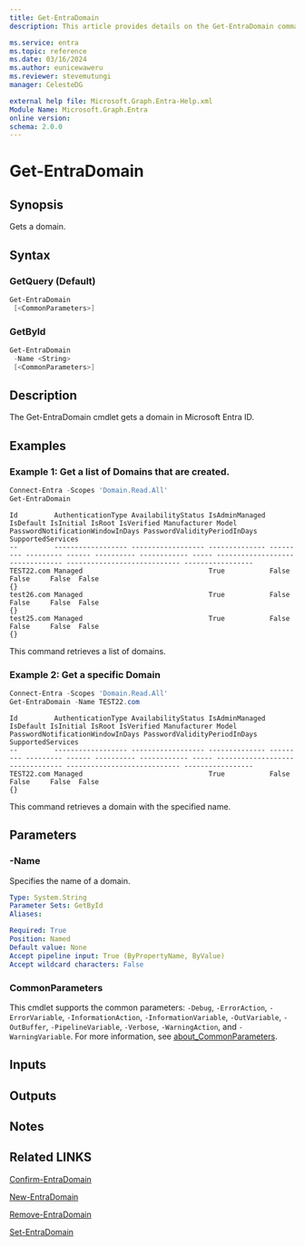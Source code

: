 ```yaml
---
title: Get-EntraDomain
description: This article provides details on the Get-EntraDomain command.

ms.service: entra
ms.topic: reference
ms.date: 03/16/2024
ms.author: eunicewaweru
ms.reviewer: stevemutungi
manager: CelesteDG

external help file: Microsoft.Graph.Entra-Help.xml
Module Name: Microsoft.Graph.Entra
online version:
schema: 2.0.0
---
```


# Get-EntraDomain

## Synopsis
Gets a domain.

## Syntax

### GetQuery (Default)

```powershell
Get-EntraDomain 
 [<CommonParameters>]
```

### GetById

```powershell
Get-EntraDomain 
 -Name <String> 
 [<CommonParameters>]
```

## Description
The Get-EntraDomain cmdlet gets a domain in Microsoft Entra ID.

## Examples

### Example 1: Get a list of Domains that are created.
```powershell
Connect-Entra -Scopes 'Domain.Read.All'
Get-EntraDomain
```

```Output
Id         AuthenticationType AvailabilityStatus IsAdminManaged IsDefault IsInitial IsRoot IsVerified Manufacturer Model PasswordNotificationWindowInDays PasswordValidityPeriodInDays SupportedServices
--         ------------------ ------------------ -------------- --------- --------- ------ ---------- ------------ ----- -------------------------------- ---------------------------- -----------------
TEST22.com Managed                               True           False     False     False  False                                                                                       {}
test26.com Managed                               True           False     False     False  False                                                                                       {}
test25.com Managed                               True           False     False     False  False                                                                                       {}
```

This command retrieves a list of domains.

### Example 2: Get a specific Domain

```powershell
Connect-Entra -Scopes 'Domain.Read.All'
Get-EntraDomain -Name TEST22.com
```

```Output
Id         AuthenticationType AvailabilityStatus IsAdminManaged IsDefault IsInitial IsRoot IsVerified Manufacturer Model PasswordNotificationWindowInDays PasswordValidityPeriodInDays SupportedServices
--         ------------------ ------------------ -------------- --------- --------- ------ ---------- ------------ ----- -------------------------------- ---------------------------- -----------------
TEST22.com Managed                               True           False     False     False  False                                                                                       {}
```

This command retrieves a domain with the specified name.

## Parameters

### -Name

Specifies the name of a domain.

```yaml
Type: System.String
Parameter Sets: GetById
Aliases:

Required: True
Position: Named
Default value: None
Accept pipeline input: True (ByPropertyName, ByValue)
Accept wildcard characters: False
```

### CommonParameters

This cmdlet supports the common parameters: `-Debug`, `-ErrorAction`, `-ErrorVariable`, `-InformationAction`, `-InformationVariable`, `-OutVariable`, `-OutBuffer`, `-PipelineVariable`, `-Verbose`, `-WarningAction`, and `-WarningVariable`. For more information, see [about_CommonParameters](https://go.microsoft.com/fwlink/?LinkID=113216).

## Inputs

## Outputs

## Notes

## Related LINKS

[Confirm-EntraDomain](Confirm-EntraDomain.md)

[New-EntraDomain](New-EntraDomain.md)

[Remove-EntraDomain](Remove-EntraDomain.md)

[Set-EntraDomain](Set-EntraDomain.md)
